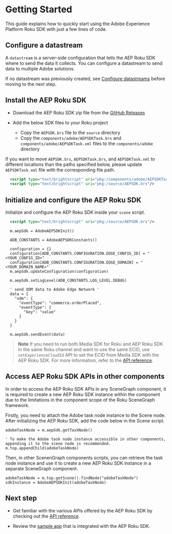 # Getting Started

This guide explains how to quickly start using the Adobe Experience Platform Roku SDK with just a few lines of code.

## Configure a datastream

A `datastream` is a server-side configuration that tells the AEP Roku SDK where to send the data it collects. You can configure a datastream to send data to multiple Adobe solutions.

If no datastream was previously created, see [Configure datastreams](https://developer.adobe.com/client-sdks/documentation/getting-started/configure-datastreams/) before moving to the next step.

## Install the AEP Roku SDK

- Download the AEP Roku SDK zip file from the [GitHub Releases](https://github.com/adobe/aepsdk-roku/releases)

- Add the below SDK files to your Roku project

  - Copy the `AEPSDK.brs` file to the `source` directory
  - Copy the `components/adobe/AEPSDKTask.brs` and `components/adobe/AEPSDKTask.xml` files to the `components/adobe` directory

If you want to move `AEPSDK.brs`, `AEPSDKTask.brs`, and `AEPSDKTask.xml` to different locations than the paths specified below, please update `AEPSDKTask.xml` file with the corresponding file path.

```xml
  <script type="text/brightscript" uri="pkg:/components/adobe/AEPSDKTask.brs"/>
  <script type="text/brightscript" uri="pkg:/source/AEPSDK.brs"/>
```

## Initialize and configure the AEP Roku SDK

Initialize and configure the AEP Roku SDK inside your `scene` script.

```xml
  <script type="text/brightscript" uri="pkg:/source/AEPSDK.brs"/>
```

```brightscript
  m.aepSdk = AdobeAEPSDKInit()

  ADB_CONSTANTS = AdobeAEPSDKConstants()

  configuration = {}
  configuration[ADB_CONSTANTS.CONFIGURATION.EDGE_CONFIG_ID] = "<YOUR_CONFIG_ID>"
  configuration[ADB_CONSTANTS.CONFIGURATION.EDGE_DOMAIN] = "<YOUR_DOMAIN_NAME>"
  m.aepSdk.updateConfiguration(configuration)

  m.aepSdk.setLogLevel(ADB_CONSTANTS.LOG_LEVEL.DEBUG)

  ' send XDM data to Adobe Edge Network '
  data = {
    "xdm": {
      "eventType": "commerce.orderPlaced",
      "eventType": {
        "key": "value"
      }
    }
  }

  m.aepSdk.sendEvent(data)
```

> **Note**
> If you need to run both Media SDK for Roku and AEP Roku SDK in the same Roku channel and want to use the same ECID, use `setExperienceCloudId` API to set the ECID from Media SDK with the AEP Roku SDK. For more information, refer to the [API reference](./api-reference.md#setexperiencecloudid).

## Access AEP Roku SDK APIs in other components

In order to access the AEP Roku SDK APIs in any SceneGraph component, it is required to create a new AEP Roku SDK instance within the component due to the limitations in the component scope of the Roku SceneGraph framework.

Firstly, you need to attach the Adobe task node instance to the Scene node. After initializing the AEP Roku SDK, add the code below in the Scene script.

``` brightscript
adobeTaskNode = m.aepSdk.getTaskNode()

' To make the Adobe task node instance accessible in other components, appending it to the scene node is recommended.
m.top.appendChild(adobeTaskNode)
```

Then, in other ScenenGraph components scripts, you can retrieve the task node instance and use it to create a new AEP Roku SDK instance in a separate SceneGraph component.

``` brightscript
adobeTaskNode = m.top.getScene().findNode("adobeTaskNode")
sdkInstance = AdobeAEPSDKInit(adobeTaskNode)
```

## Next step

- Get familiar with the various APIs offered by the AEP Roku SDK by checking out the [API reference](./api-reference.md).

- Review the [sample app](../sample/simple-videoplayer-channel) that is integrated with the AEP Roku SDK.
